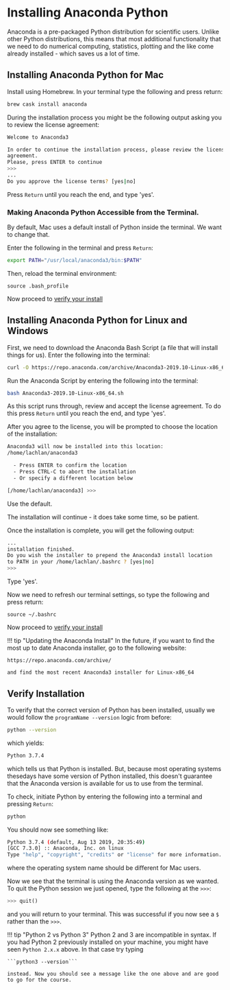# Installing Anaconda Python

Anaconda is a pre-packaged Python distribution for scientific users.
Unlike other Python distributions, this means that most additional functionality that we need to do numerical computing, statistics, plotting and the like come already installed - which saves us a lot of time.

## Installing Anaconda Python for Mac

Install using Homebrew.
In your terminal type the following and press return:

``` bash
brew cask install anaconda
```

During the installation process you might be the following output asking you to review the license agreement:

``` bash
Welcome to Anaconda3

In order to continue the installation process, please review the license
agreement.
Please, press ENTER to continue
>>>
...
Do you approve the license terms? [yes|no]
```

Press `Return` until you reach the end, and type 'yes'.

### Making Anaconda Python Accessible from the Terminal.

By default, Mac uses a default install of Python inside the terminal.
We want to change that.

Enter the following in the terminal and press `Return`:

``` bash
export PATH="/usr/local/anaconda3/bin:$PATH"
```

Then, reload the terminal environment:

```
source .bash_profile
```

Now proceed to [verify your install](#verify-installation)

## Installing Anaconda Python for Linux and Windows

First, we need to download the Anaconda Bash Script (a file that will install things for us). Enter the following into the terminal:

``` bash
curl -O https://repo.anaconda.com/archive/Anaconda3-2019.10-Linux-x86_64.sh
```

Run the Anaconda Script by entering the following into the terminal:

``` bash
bash Anaconda3-2019.10-Linux-x86_64.sh
```

As this script runs through, review and accept the license agreement.
To do this press `Return` until you reach the end, and type 'yes'.

After you agree to the license, you will be prompted to choose the location of the installation:

``` bash
Anaconda3 will now be installed into this location:
/home/lachlan/anaconda3

  - Press ENTER to confirm the location
  - Press CTRL-C to abort the installation
  - Or specify a different location below

[/home/lachlan/anaconda3] >>>

```

Use the default.

The installation will continue - it does take some time, so be patient.

Once the installation is complete, you will get the following output:

``` bash
...
installation finished.
Do you wish the installer to prepend the Anaconda3 install location
to PATH in your /home/lachlan/.bashrc ? [yes|no]
>>> 
```

Type 'yes'.

Now we need to refresh our terminal settings, so type the following and press return:

```
source ~/.bashrc
```

Now proceed to [verify your install](#verify-installation)

!!! tip "Updating the Anaconda Install"
    In the future, if you want to find the most up to date Anaconda installer, go to the following website:

    https://repo.anaconda.com/archive/

    and find the most recent Anaconda3 installer for Linux-x86_64

## Verify Installation

To verify that the correct version of Python has been installed, usually we would follow the `programName --version` logic from before:

``` bash
python --version
```

which yields:

``` bash
Python 3.7.4
```

which tells us that Python is installed. 
But, because most operating systems thesedays have some version of Python installed, this doesn't guarantee that the Anaconda version is available for us to use from the terminal.

To check, initiate Python by entering the following into a terminal and pressing `Return`:

``` bash
python
```

You should now see something like:

``` bash
Python 3.7.4 (default, Aug 13 2019, 20:35:49)
[GCC 7.3.0] :: Anaconda, Inc. on linux
Type "help", "copyright", "credits" or "license" for more information.
```

where the operating system name should be different for Mac users.

Now we see that the terminal is using the Anaconda version as we wanted.
To quit the Python session we just opened, type the following at the `>>>`:

``` python
>>> quit()
```

and you will return to your terminal. 
This was successful if you now see a `$` rather than the `>>>`.

!!! tip "Python 2 vs Python 3"
    Python 2 and 3 are incompatible in syntax. If you had Python 2 previously installed on your machine, you might have seen `Python 2.x.x` above. In that case try typing

    ```python3 --version```

    instead. Now you should see a message like the one above and are good to go for the course.
